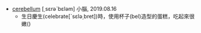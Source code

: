 - [cerebellum](https://tw.dictionary.search.yahoo.com/search?p=cerebellum) [͵sɛrəˋbɛləm] 小腦, 2019.08.16
  - 生日慶生(celebrate[ˋsɛlə͵bret])時，使用杯子(bel)造型的蛋糕，吃起來很嫩()

